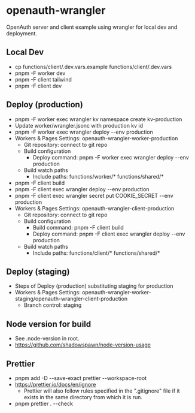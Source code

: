 # openauth-wrangler

OpenAuth server and client example using wrangler for local dev and deployment.

## Local Dev

- cp functions/client/.dev.vars.example functions/client/.dev.vars
- pnpm -F worker dev
- pnpm -F client tailwind
- pnpm -F client dev

## Deploy (production)

- pnpm -F worker exec wrangler kv namespace create kv-production
- Update worker/wrangler.jsonc with production kv id
- pnpm -F worker exec wrangler deploy --env production
- Workers & Pages Settings: openauth-wrangler-worker-production
  - Git repository: connect to git repo
  - Build configuration
    - Deploy command: pnpm -F worker exec wrangler deploy --env production
  - Build watch paths
    - Include paths: functions/worker/* functions/shared/*
- pnpm -F client build
- pnpm -F client exec wrangler deploy --env production
- pnpm -F client exec wrangler secret put COOKIE_SECRET --env production
- Workers & Pages Settings: openauth-wrangler-client-production
  - Git repository: connect to git repo
  - Build configuration
    - Build command: pnpm -F client build
    - Deploy command: pnpm -F client exec wrangler deploy --env production
  - Build watch paths
    - Include paths: functions/client/* functions/shared/*

## Deploy (staging)

- Steps of Deploy (production) substituting staging for production
- Workers & Pages Settings: openauth-wrangler-worker-staging/openauth-wrangler-client-production
  - Branch control: staging

## Node version for build

- See .node-version in root.
- https://github.com/shadowspawn/node-version-usage

## Prettier

- pnpm add -D --save-exact prettier --workspace-root
- https://prettier.io/docs/en/ignore
  - Prettier will also follow rules specified in the ".gitignore" file if it exists in the same directory from which it is run.
- pnpm prettier . --check
